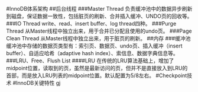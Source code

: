 #InnoDB体系架构
##后台线程
###Master Thread
负责缓冲池中的数据异步刷新到磁盘，保证数据一致性，包括脏页的刷新、合并插入缓冲、UNDO页的回收等。
###IO Thread
write、read、insert buffer、log thread四种。
###Purge Thread
从Master线程中独立出来，用于合并已分配且使用的undo页。
###Page Clean Thread
从Master线程中独立出来，用于脏页的刷新。
##内存
###缓冲池
缓冲池中存储的数据页类型有：索引页、数据页、undo页、插入缓冲（insert buffer）、自适应哈希（adaptive hash index）、索信息、数据字典信息等。
###LRU、Free、Flush List
####LRU
在传统的LRU算法基础上，增加了midpoint位置，读取到的页，虽然是最新访问的页，但并不是直接放入到LRU的首部，而是放入LRU列表的midpoint位置。默认配置为5/8左右。
#Checkpoint技术
#InnoDB关键特性
gj

